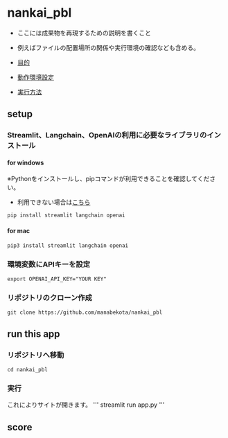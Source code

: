 # nankai_pbl

- ここには成果物を再現するための説明を書くこと
- 例えばファイルの配置場所の関係や実行環境の確認なども含める。

- [目的](#-setup)
- [動作環境設定](#-run-this-app)
- [実行方法](#-score)

## setup

### Streamlit、Langchain、OpenAIの利用に必要なライブラリのインストール

#### for windows
※Pythonをインストールし、pipコマンドが利用できることを確認してください。
- 利用できない場合は[こちら]()

```
pip install streamlit langchain openai
```
#### for mac
```
pip3 install streamlit langchain openai
```

### 環境変数にAPIキーを設定
```
export OPENAI_API_KEY="YOUR KEY"
```

### リポジトリのクローン作成
```
git clone https://github.com/manabekota/nankai_pbl
```

## run this app

### リポジトリへ移動
```
cd nankai_pbl
```

### 実行
これによりサイトが開きます。
'''
streamlit run app.py
'''

## score

